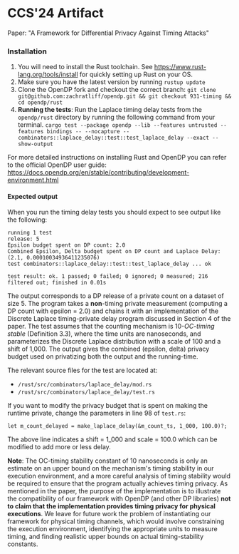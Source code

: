 # CCS'24 Artifact

Paper: "A Framework for Differential Privacy Against Timing Attacks"

### Installation
1. You will need to install the Rust toolchain. See https://www.rust-lang.org/tools/install for quickly setting up Rust on your OS. 
2. Make sure you have the latest version by running `rustup update`
3. Clone the OpenDP fork and checkout the correct branch:
`git clone git@github.com:zachratliff/opendp.git && git checkout 931-timing && cd opendp/rust`
4. **Running the tests**: Run the Laplace timing delay tests from the `opendp/rust` directory by running the following command from your terminal. 
`cargo test --package opendp --lib --features untrusted --features bindings -- --nocapture -- combinators::laplace_delay::test::test_laplace_delay --exact --show-output`

For more detailed instructions on installing Rust and OpenDP you can refer to the official OpenDP user guide: https://docs.opendp.org/en/stable/contributing/development-environment.html

#### Expected output

When you run the timing delay tests you should expect to see output like the following:

```
running 1 test
release: 5
Epsilon budget spent on DP count: 2.0
Combined Epsilon, Delta budget spent on DP count and Laplace Delay: (2.1, 0.00010034936411235076)
test combinators::laplace_delay::test::test_laplace_delay ... ok

test result: ok. 1 passed; 0 failed; 0 ignored; 0 measured; 216 filtered out; finished in 0.01s
```

The output corresponds to a DP release of a private count on a dataset of size 5. 
The program takes a **non**-timing private measurement (computing a DP count with epsilon = 2.0)
and chains it with an implementation of the Discrete Laplace timing-private delay program discussed in Section 4 of the paper.
The test assumes that the counting mechanism is 10-_OC-timing stable_ (Definition 3.3), where the time units are nanoseconds, 
and parameterizes the Discrete Laplace distribution with a scale of 100 and a shift of 1,000. 
The output gives the combined (epsilon, delta) privacy budget used on privatizing both the output and the running-time. 

The relevant source files for the test are located at:
- `/rust/src/combinators/laplace_delay/mod.rs`
- `/rust/src/combinators/laplace_delay/test.rs`

If you want to modify the privacy budget that is spent on making the runtime private, change the parameters in line 98 of `test.rs`:

`let m_count_delayed = make_laplace_delay(&m_count_ts, 1_000, 100.0)?;`

The above line indicates a shift = 1_000 and scale = 100.0 which can be modified to add more or less delay. 

**Note**: The OC-timing stability constant of 10 nanoseconds is only an estimate on an upper bound on the mechanism's timing stability in our execution environment, and a 
more careful analysis of timing stability would be required to ensure that the program actually achieves timing privacy. As mentioned in the paper, the purpose of the implementation is to illustrate the compatibility of our framework with OpenDP (and other DP libraries) **not to claim that the implementation provides timing privacy for physical executions**. We leave for future work the problem of instantiating our framework for physical timing channels, which would involve constraining the execution environment, identifying the appropriate units to measure timing, and finding realistic upper bounds on actual timing-stability constants.
